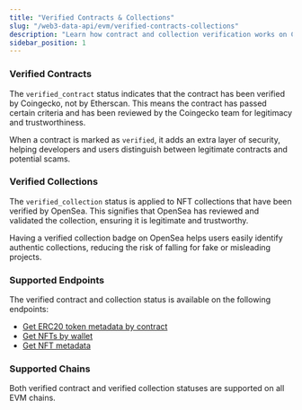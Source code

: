 ```yaml
---
title: "Verified Contracts & Collections"
slug: "/web3-data-api/evm/verified-contracts-collections"
description: "Learn how contract and collection verification works on Coingecko and OpenSea."
sidebar_position: 1
---
```


### Verified Contracts

The `verified_contract` status indicates that the contract has been verified by Coingecko, not by Etherscan. This means the contract has passed certain criteria and has been reviewed by the Coingecko team for legitimacy and trustworthiness.

When a contract is marked as `verified`, it adds an extra layer of security, helping developers and users distinguish between legitimate contracts and potential scams.

### Verified Collections

The `verified_collection` status is applied to NFT collections that have been verified by OpenSea. This signifies that OpenSea has reviewed and validated the collection, ensuring it is legitimate and trustworthy.

Having a verified collection badge on OpenSea helps users easily identify authentic collections, reducing the risk of falling for fake or misleading projects.

### Supported Endpoints

The verified contract and collection status is available on the following endpoints:

- [Get ERC20 token metadata by contract](https://docs.moralis.io/web3-data-api/reference/get-token-metadata)
- [Get NFTs by wallet](https://docs.moralis.io/web3-data-api/reference/get-wallet-nfts)
- [Get NFT metadata](https://docs.moralis.io/web3-data-api/evm/reference/get-nft-metadata)

### Supported Chains

Both verified contract and verified collection statuses are supported on all EVM chains.
